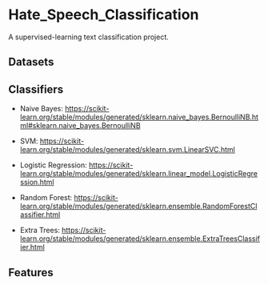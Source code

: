 # Hate_Speech_Classification
A supervised-learning text classification project.

## Datasets

## Classifiers

 - Naive Bayes: https://scikit-learn.org/stable/modules/generated/sklearn.naive_bayes.BernoulliNB.html#sklearn.naive_bayes.BernoulliNB
 
 - SVM: https://scikit-learn.org/stable/modules/generated/sklearn.svm.LinearSVC.html

 - Logistic Regression: https://scikit-learn.org/stable/modules/generated/sklearn.linear_model.LogisticRegression.html

 - Random Forest: https://scikit-learn.org/stable/modules/generated/sklearn.ensemble.RandomForestClassifier.html

 - Extra Trees: https://scikit-learn.org/stable/modules/generated/sklearn.ensemble.ExtraTreesClassifier.html
## Features

 